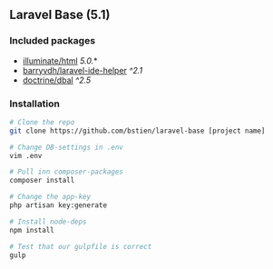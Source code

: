 ## Laravel Base (5.1)


### Included packages
- [illuminate/html](https://github.com/illuminate/html) *5.0.**
- [barryvdh/laravel-ide-helper](https://github.com/barryvdh/laravel-ide-helper) *^2.1*
- [doctrine/dbal](https://github.com/doctrine/dbal) *^2.5*

### Installation
```bash
# Clone the repo
git clone https://github.com/bstien/laravel-base [project name]

# Change DB-settings in .env
vim .env

# Pull inn composer-packages
composer install

# Change the app-key
php artisan key:generate

# Install node-deps
npm install

# Test that our gulpfile is correct
gulp
```